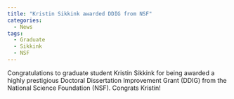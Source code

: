 ```yaml
---
title: "Kristin Sikkink awarded DDIG from NSF"
categories:
  - News
tags:
  - Graduate
  - Sikkink
  - NSF
---
```


Congratulations to graduate student Kristin Sikkink for being awarded a highly prestigious Doctoral Dissertation Improvement Grant (DDIG) from the National Science Foundation (NSF). Congrats Kristin!
